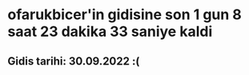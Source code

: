 # ofarukbicer'in gidisine son 1 gun 8 saat 23 dakika 33 saniye kaldi

## Gidis tarihi: 30.09.2022 :(